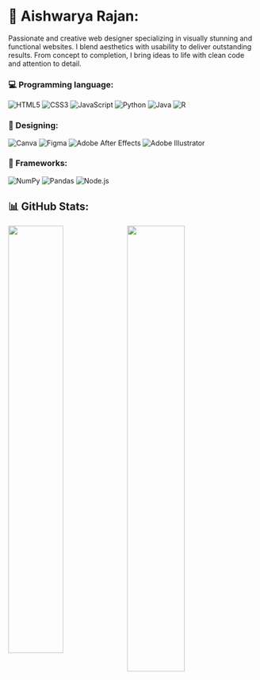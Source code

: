 # 💫 Aishwarya Rajan:

Passionate and creative web designer specializing in visually stunning and functional websites. I blend aesthetics with usability to deliver outstanding results. From concept to completion, I bring ideas to life with clean code and attention to detail.


### 💻 Programming language:

![HTML5](https://img.shields.io/badge/html5-%23E34F26.svg?style=for-the-badge&logo=html5&logoColor=white)
![CSS3](https://img.shields.io/badge/css3-%231572B6.svg?style=for-the-badge&logo=css3&logoColor=white) 
![JavaScript](https://img.shields.io/badge/javascript-%23323330.svg?style=for-the-badge&logo=javascript&logoColor=%23F7DF1E)
![Python](https://img.shields.io/badge/python-3670A0?style=for-the-badge&logo=python&logoColor=ffdd54) 
![Java](https://img.shields.io/badge/java-%23ED8B00.svg?style=for-the-badge&logo=openjdk&logoColor=white)
![R](https://img.shields.io/badge/r-%23276DC3.svg?style=for-the-badge&logo=r&logoColor=white)


### 📀 Designing:
![Canva](https://img.shields.io/badge/Canva-%2300C4CC.svg?style=for-the-badge&logo=Canva&logoColor=white)
![Figma](https://img.shields.io/badge/figma-%23F24E1E.svg?style=for-the-badge&logo=figma&logoColor=white)
![Adobe After Effects](https://img.shields.io/badge/Adobe%20After%20Effects-9999FF.svg?style=for-the-badge&logo=Adobe%20After%20Effects&logoColor=white)
![Adobe Illustrator](https://img.shields.io/badge/adobeillustrator-%23FF9A00.svg?style=for-the-badge&logo=adobeillustrator&logoColor=white)

### 🧰 Frameworks:
![NumPy](https://img.shields.io/badge/numpy-%23013243.svg?style=for-the-badge&logo=numpy&logoColor=white)
![Pandas](https://img.shields.io/badge/pandas-%23150458.svg?style=for-the-badge&logo=pandas&logoColor=white)
![Node.js](https://img.shields.io/badge/node.js-%23167458.svg?style=for-the-badge&logo=node.js&logoColor=white)

## 📊 GitHub Stats:

<img align="left" width="47%" src="https://github-readme-stats.vercel.app/api?username=a5hcodes&theme=dracula&show_icons=true&hide_border=true" />

<img align="left" width="48%" src="https://github-readme-stats.vercel.app/api/top-langs/?username=a5hcodes&theme=dracula&layout=compact&hide_border=true" />
